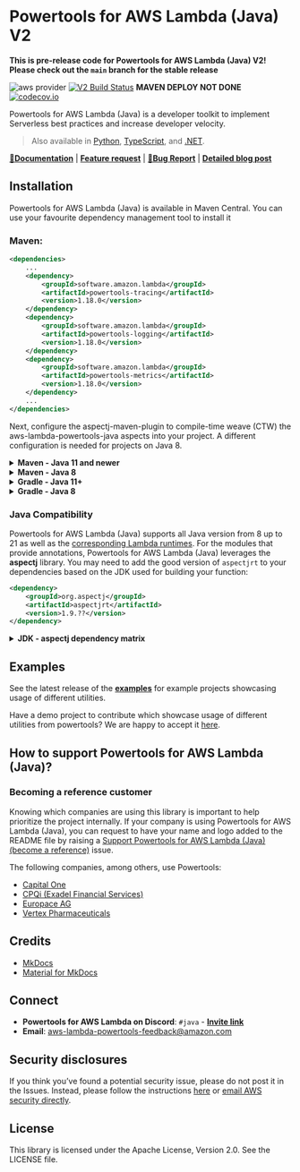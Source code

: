 # Powertools for AWS Lambda (Java) V2

**This is pre-release code for Powertools for AWS Lambda (Java) V2! Please check out the `main` branch for the stable release** 

![aws provider](https://img.shields.io/badge/provider-AWS-orange?logo=amazon-aws&color=ff9900) [![V2 Build Status](https://github.com/aws-powertools/powertools-lambda-java/actions/workflows/pr_build.yml/badge.svg?branch=v2)](https://github.com/aws-powertools/powertools-lambda-java/actions/workflows/pr_build.yml) **MAVEN DEPLOY NOT DONE** [![codecov.io](https://codecov.io/github/aws-powertools/powertools-lambda-java/branch/v2/graphs/badge.svg)](https://app.codecov.io/gh/aws-powertools/powertools-lambda-java/tree/v2)


Powertools for AWS Lambda (Java) is a developer toolkit to implement Serverless best practices and increase developer velocity.

> Also available in [Python](https://github.com/aws-powertools/powertools-lambda-python), [TypeScript](https://github.com/aws-powertools/powertools-lambda-typescript), and [.NET](https://github.com/aws-powertools/powertools-lambda-dotnet).

**[📜Documentation](https://docs.powertools.aws.dev/lambda-java/)** | **[Feature request](https://github.com/aws-powertools/powertools-lambda-java/issues/new?assignees=&labels=feature-request%2C+triage&template=feature_request.md&title=)** | **[🐛Bug Report](https://github.com/aws-powertools/powertools-lambda-java/issues/new?assignees=&labels=bug%2C+triage&template=bug_report.md&title=)** | **[Detailed blog post](https://aws.amazon.com/blogs/opensource/simplifying-serverless-best-practices-with-aws-lambda-powertools-java/)**

## Installation

Powertools for AWS Lambda (Java) is available in Maven Central. You can use your favourite dependency management tool to install it

### Maven:
```xml
<dependencies>
    ...
    <dependency>
        <groupId>software.amazon.lambda</groupId>
        <artifactId>powertools-tracing</artifactId>
        <version>1.18.0</version>
    </dependency>
    <dependency>
        <groupId>software.amazon.lambda</groupId>
        <artifactId>powertools-logging</artifactId>
        <version>1.18.0</version>
    </dependency>
    <dependency>
        <groupId>software.amazon.lambda</groupId>
        <artifactId>powertools-metrics</artifactId>
        <version>1.18.0</version>
    </dependency>
    ...
</dependencies>
```

Next, configure the aspectj-maven-plugin to compile-time weave (CTW) the aws-lambda-powertools-java aspects into your project. A different configuration is needed for projects on Java 8. 

<details>
    <summary><b>Maven - Java 11 and newer</b></summary>
    
```xml
<build>
    <plugins>
        ...
        <plugin>
             <groupId>dev.aspectj</groupId>
             <artifactId>aspectj-maven-plugin</artifactId>
             <version>1.13.1</version>
             <configuration>
                 <source>1.8</source>
                 <target>1.8</target>
                 <complianceLevel>1.8</complianceLevel>
                 <aspectLibraries>
                     <aspectLibrary>
                         <groupId>software.amazon.lambda</groupId>
                         <artifactId>powertools-logging</artifactId>
                     </aspectLibrary>
                     <aspectLibrary>
                         <groupId>software.amazon.lambda</groupId>
                         <artifactId>powertools-tracing</artifactId>
                     </aspectLibrary>
                     <aspectLibrary>
                         <groupId>software.amazon.lambda</groupId>
                         <artifactId>powertools-metrics</artifactId>
                     </aspectLibrary>
                 </aspectLibraries>
             </configuration>
             <executions>
                 <execution>
                     <goals>
                         <goal>compile</goal>
                     </goals>
                 </execution>
             </executions>
        </plugin>
        ...
    </plugins>
</build>
```
</details>

<details>
<summary><b>Maven - Java 8</b></summary>    
    
```xml
<build>
    <plugins>
        ...
        <plugin>
             <groupId>org.codehaus.mojo</groupId>
             <artifactId>aspectj-maven-plugin</artifactId>
             <version>1.14.0</version>
             <configuration>
                 <source>1.8</source>
                 <target>1.8</target>
                 <complianceLevel>1.8</complianceLevel>
                 <aspectLibraries>
                     <aspectLibrary>
                         <groupId>software.amazon.lambda</groupId>
                         <artifactId>powertools-logging</artifactId>
                     </aspectLibrary>
                     <aspectLibrary>
                         <groupId>software.amazon.lambda</groupId>
                         <artifactId>powertools-tracing</artifactId>
                     </aspectLibrary>
                     <aspectLibrary>
                         <groupId>software.amazon.lambda</groupId>
                         <artifactId>powertools-metrics</artifactId>
                     </aspectLibrary>
                 </aspectLibraries>
             </configuration>
             <executions>
                 <execution>
                     <goals>
                         <goal>compile</goal>
                     </goals>
                 </execution>
             </executions>
        </plugin>
        ...
    </plugins>
</build>
```
</details>

<details>
<summary><b>Gradle - Java 11+</b></summary>

```groovy

        plugins {
            id 'java'
            id 'io.freefair.aspectj.post-compile-weaving' version '8.2.2'
        }
        
        // the freefair aspect plugins targets gradle 8.2.1
        // https://docs.freefair.io/gradle-plugins/8.2.2/reference/
        wrapper {
            gradleVersion = "8.2.1"
        }   

        repositories {
            mavenCentral()
        }
        
        dependencies {
            aspect 'software.amazon.lambda:powertools-logging:{{ powertools.version }}'
            aspect 'software.amazon.lambda:powertools-tracing:{{ powertools.version }}'
            aspect 'software.amazon.lambda:powertools-metrics:{{ powertools.version }}'
            implementation "org.aspectj:aspectjrt:1.9.8.RC3"
        }
        
        sourceCompatibility = 11
        targetCompatibility = 11
```
</details>

<details>
<summary><b>Gradle - Java 8</b></summary>    

```groovy
        plugins {
            id 'java'
            id 'io.freefair.aspectj.post-compile-weaving' version '6.6.3'
        }
        
        // the freefair aspect plugins targets gradle 7.6.1
        // https://docs.freefair.io/gradle-plugins/6.6.3/reference/
        wrapper {
            gradleVersion = "7.6.1"
        }

        repositories {
            mavenCentral()
        }
        
        dependencies {
            aspect 'software.amazon.lambda:powertools-logging:{{ powertools.version }}'
            aspect 'software.amazon.lambda:powertools-tracing:{{ powertools.version }}'
            aspect 'software.amazon.lambda:powertools-metrics:{{ powertools.version }}'
        }
        
        sourceCompatibility = 1.8
        targetCompatibility = 1.8
```
</details>

### Java Compatibility
Powertools for AWS Lambda (Java) supports all Java version from 8 up to 21 as well as the
[corresponding Lambda runtimes](https://docs.aws.amazon.com/lambda/latest/dg/lambda-runtimes.html).
For the modules that provide annotations, Powertools for AWS Lambda (Java) leverages the **aspectj** library.
You may need to add the good version of `aspectjrt` to your dependencies based on the JDK used for building your function:

```xml
<dependency>
    <groupId>org.aspectj</groupId>
    <artifactId>aspectjrt</artifactId>
    <version>1.9.??</version>
</dependency>
```

<details>
    <summary><b>JDK - aspectj dependency matrix</b></summary>

| JDK version | aspectj version |
|-------------|-----------------|
| `1.8`       | `1.9.7`         |
| `11-17`     | `1.9.20.1`      |
| `21`        | `1.9.21`        |

More info [here](https://github.com/aws-powertools/powertools-lambda-java/pull/1519/files#diff-b335630551682c19a781afebcf4d07bf978fb1f8ac04c6bf87428ed5106870f5R191).

</details>

## Examples

See the latest release of the **[examples](https://github.com/aws-powertools/powertools-lambda-java/tree/v1.18.0/examples)** for example projects showcasing usage of different utilities.

Have a demo project to contribute which showcase usage of different utilities from powertools? We are happy to accept it [here](CONTRIBUTING.md#security-issue-notifications).

## How to support Powertools for AWS Lambda (Java)?

### Becoming a reference customer

Knowing which companies are using this library is important to help prioritize the project internally. If your company is using Powertools for AWS Lambda (Java), you can request to have your name and logo added to the README file by raising a [Support Powertools for AWS Lambda (Java) (become a reference)](https://github.com/aws-powertools/powertools-lambda-java/issues/new?assignees=&labels=customer-reference&template=support_powertools.yml&title=%5BSupport+Lambda+Powertools%5D%3A+%3Cyour+organization+name%3E) issue.

The following companies, among others, use Powertools:

* [Capital One](https://www.capitalone.com/)
* [CPQi (Exadel Financial Services)](https://cpqi.com/)
* [Europace AG](https://europace.de/)
* [Vertex Pharmaceuticals](https://www.vrtx.com/)

## Credits

* [MkDocs](https://www.mkdocs.org/)
* [Material for MkDocs](https://squidfunk.github.io/mkdocs-material/)

## Connect

* **Powertools for AWS Lambda on Discord**: `#java` - **[Invite link](https://discord.gg/B8zZKbbyET)**
* **Email**: <aws-lambda-powertools-feedback@amazon.com>

## Security disclosures

If you think you’ve found a potential security issue, please do not post it in the Issues.  Instead, please follow the instructions [here](https://aws.amazon.com/security/vulnerability-reporting/) or [email AWS security directly](mailto:aws-security@amazon.com).

## License

This library is licensed under the Apache License, Version 2.0. See the LICENSE file.
